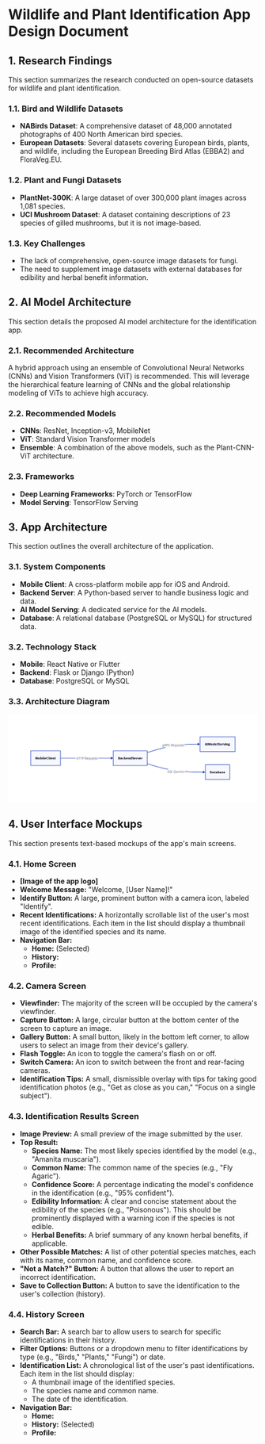 

# Wildlife and Plant Identification App Design Document

## 1. Research Findings

This section summarizes the research conducted on open-source datasets for wildlife and plant identification.

### 1.1. Bird and Wildlife Datasets

- **NABirds Dataset**: A comprehensive dataset of 48,000 annotated photographs of 400 North American bird species.
- **European Datasets**: Several datasets covering European birds, plants, and wildlife, including the European Breeding Bird Atlas (EBBA2) and FloraVeg.EU.

### 1.2. Plant and Fungi Datasets

- **PlantNet-300K**: A large dataset of over 300,000 plant images across 1,081 species.
- **UCI Mushroom Dataset**: A dataset containing descriptions of 23 species of gilled mushrooms, but it is not image-based.

### 1.3. Key Challenges

- The lack of comprehensive, open-source image datasets for fungi.
- The need to supplement image datasets with external databases for edibility and herbal benefit information.

## 2. AI Model Architecture

This section details the proposed AI model architecture for the identification app.

### 2.1. Recommended Architecture

A hybrid approach using an ensemble of Convolutional Neural Networks (CNNs) and Vision Transformers (ViT) is recommended. This will leverage the hierarchical feature learning of CNNs and the global relationship modeling of ViTs to achieve high accuracy.

### 2.2. Recommended Models

- **CNNs**: ResNet, Inception-v3, MobileNet
- **ViT**: Standard Vision Transformer models
- **Ensemble**: A combination of the above models, such as the Plant-CNN-ViT architecture.

### 2.3. Frameworks

- **Deep Learning Frameworks**: PyTorch or TensorFlow
- **Model Serving**: TensorFlow Serving

## 3. App Architecture

This section outlines the overall architecture of the application.

### 3.1. System Components

- **Mobile Client**: A cross-platform mobile app for iOS and Android.
- **Backend Server**: A Python-based server to handle business logic and data.
- **AI Model Serving**: A dedicated service for the AI models.
- **Database**: A relational database (PostgreSQL or MySQL) for structured data.

### 3.2. Technology Stack

- **Mobile**: React Native or Flutter
- **Backend**: Flask or Django (Python)
- **Database**: PostgreSQL or MySQL

### 3.3. Architecture Diagram

![App Architecture](architecture.png)

## 4. User Interface Mockups

This section presents text-based mockups of the app's main screens.

### 4.1. Home Screen

- **[Image of the app logo]**
- **Welcome Message:** "Welcome, [User Name]!"
- **Identify Button:** A large, prominent button with a camera icon, labeled "Identify".
- **Recent Identifications:** A horizontally scrollable list of the user's most recent identifications. Each item in the list should display a thumbnail image of the identified species and its name.
- **Navigation Bar:**
    - **Home:** (Selected)
    - **History:**
    - **Profile:**



### 4.2. Camera Screen

- **Viewfinder:** The majority of the screen will be occupied by the camera's viewfinder.
- **Capture Button:** A large, circular button at the bottom center of the screen to capture an image.
- **Gallery Button:** A small button, likely in the bottom left corner, to allow users to select an image from their device's gallery.
- **Flash Toggle:** An icon to toggle the camera's flash on or off.
- **Switch Camera:** An icon to switch between the front and rear-facing cameras.
- **Identification Tips:** A small, dismissible overlay with tips for taking good identification photos (e.g., "Get as close as you can," "Focus on a single subject").



### 4.3. Identification Results Screen

- **Image Preview:** A small preview of the image submitted by the user.
- **Top Result:**
    - **Species Name:** The most likely species identified by the model (e.g., "Amanita muscaria").
    - **Common Name:** The common name of the species (e.g., "Fly Agaric").
    - **Confidence Score:** A percentage indicating the model's confidence in the identification (e.g., "95% confident").
    - **Edibility Information:** A clear and concise statement about the edibility of the species (e.g., "Poisonous"). This should be prominently displayed with a warning icon if the species is not edible.
    - **Herbal Benefits:** A brief summary of any known herbal benefits, if applicable.
- **Other Possible Matches:** A list of other potential species matches, each with its name, common name, and confidence score.
- **"Not a Match?" Button:** A button that allows the user to report an incorrect identification.
- **Save to Collection Button:** A button to save the identification to the user's collection (history).



### 4.4. History Screen

- **Search Bar:** A search bar to allow users to search for specific identifications in their history.
- **Filter Options:** Buttons or a dropdown menu to filter identifications by type (e.g., "Birds," "Plants," "Fungi") or date.
- **Identification List:** A chronological list of the user's past identifications. Each item in the list should display:
    - A thumbnail image of the identified species.
    - The species name and common name.
    - The date of the identification.
- **Navigation Bar:**
    - **Home:**
    - **History:** (Selected)
    - **Profile:**

